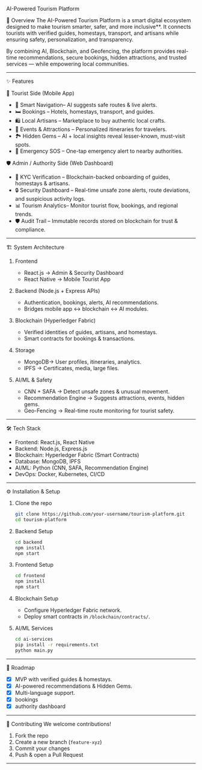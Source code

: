  AI-Powered Tourism Platform

🚀 Overview
The AI-Powered Tourism Platform is a smart digital ecosystem designed to make tourism smarter, safer, and more inclusive**. It connects tourists with verified guides, homestays, transport, and artisans while ensuring safety, personalization, and transparency.

By combining AI, Blockchain, and Geofencing, the platform provides real-time recommendations, secure bookings, hidden attractions, and trusted services — while empowering local communities.

---

✨ Features

 👤 Tourist Side (Mobile App)
- 📍 Smart Navigation– AI suggests safe routes & live alerts.
- 🛏️ Bookings – Hotels, homestays, transport, and guides.
- 🛍️ Local Artisans – Marketplace to buy authentic local crafts.
- 📸 Events & Attractions – Personalized itineraries for travelers.
- 🏞️ Hidden Gems – AI + local insights reveal lesser-known, must-visit spots.
- 🚨 Emergency SOS – One-tap emergency alert to nearby authorities.

🛡️ Admin / Authority Side (Web Dashboard)
- 🧾 KYC Verification – Blockchain-backed onboarding of guides, homestays & artisans.
- 🔒 Security Dashboard – Real-time unsafe zone alerts, route deviations, and suspicious activity logs.
- 📊 Tourism Analytics– Monitor tourist flow, bookings, and regional trends.
- 🛡️ Audit Trail – Immutable records stored on blockchain for trust & compliance.

---

 🏗️ System Architecture

1. Frontend
   - React.js → Admin & Security Dashboard
   - React Native → Mobile Tourist App

2. Backend (Node.js + Express APIs)
   - Authentication, bookings, alerts, AI recommendations.
   - Bridges mobile app ↔ blockchain ↔ AI modules.

3. Blockchain (Hyperledger Fabric)
   - Verified identities of guides, artisans, and homestays.
   - Smart contracts for bookings & transactions.

4. Storage
   - MongoDB→ User profiles, itineraries, analytics.
   - IPFS → Certificates, media, large files.

5. AI/ML & Safety
   - CNN + SAFA → Detect unsafe zones & unusual movement.
   - Recommendation Engine → Suggests attractions, events, hidden gems.
   - Geo-Fencing → Real-time route monitoring for tourist safety.

---

 🛠️ Tech Stack

- Frontend: React.js, React Native
- Backend: Node.js, Express.js
- Blockchain: Hyperledger Fabric (Smart Contracts)
- Database: MongoDB, IPFS
- AI/ML: Python (CNN, SAFA, Recommendation Engine)
- DevOps: Docker, Kubernetes, CI/CD

---

⚙️ Installation & Setup

1. Clone the repo
   ```bash
   git clone https://github.com/your-username/tourism-platform.git
   cd tourism-platform
   ```

2. Backend Setup
   ```bash
   cd backend
   npm install
   npm start
   ```

3. Frontend Setup
   ```bash
   cd frontend
   npm install
   npm start
   ```

4. Blockchain Setup
   - Configure Hyperledger Fabric network.
   - Deploy smart contracts in `/blockchain/contracts/`.

5. AI/ML Services
   ```bash
   cd ai-services
   pip install -r requirements.txt
   python main.py
   ```

---

 📌 Roadmap
- [x] MVP with verified guides & homestays.
- [x] AI-powered recommendations & Hidden Gems.
- [x] Multi-language support.
- [x] bookings
- [x] authority dashboard

---

 🤝 Contributing
We welcome contributions!
1. Fork the repo
2. Create a new branch (`feature-xyz`)
3. Commit your changes
4. Push & open a Pull Request

---
